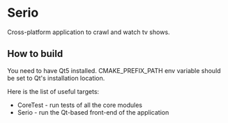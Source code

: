 # Serio
Cross-platform application to crawl and watch tv shows.

## How to build
You need to have Qt5 installed. CMAKE_PREFIX_PATH env variable should be set to Qt's installation location.

Here is the list of useful targets:
- CoreTest - run tests of all the core modules
- Serio - run the Qt-based front-end of the application